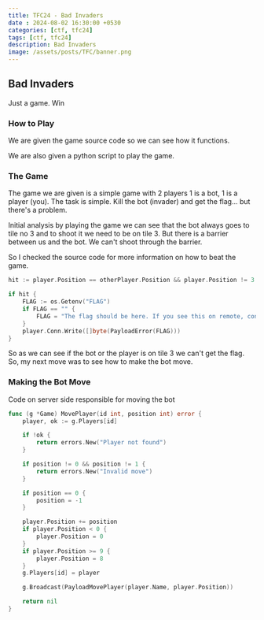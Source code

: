 ```yaml
---
title: TFC24 - Bad Invaders 
date : 2024-08-02 16:30:00 +0530
categories: [ctf, tfc24]
tags: [ctf, tfc24]
description: Bad Invaders
image: /assets/posts/TFC/banner.png
---
```


## Bad Invaders

Just a game. Win

### How to Play

We are given the game source code so we can see how it functions.

We are also given a python script to play the game.

### The Game

The game we are given is a simple game with 2 players 1 is a bot, 1 is a player (you). The task is simple. Kill the bot (invader) and get the flag... but there's a problem.

Initial analysis by playing the game we can see that the bot always goes to tile no 3 and to shoot it we need to be on tile 3. But there is a barrier between us and the bot. We can't shoot through the barrier.

So I checked the source code for more information on how to beat the game.

```go
hit := player.Position == otherPlayer.Position && player.Position != 3

if hit {
    FLAG := os.Getenv("FLAG")
    if FLAG == "" {
        FLAG = "The flag should be here. If you see this on remote, contact an admin"
    }
    player.Conn.Write([]byte(PayloadError(FLAG)))
}
```

So as we can see if the bot or the player is on tile 3 we can't get the flag. So, my next move was to see how to make the bot move.

### Making the Bot Move

Code on server side responsible for moving the bot

```go
func (g *Game) MovePlayer(id int, position int) error {
	player, ok := g.Players[id]

	if !ok {
		return errors.New("Player not found")
	}

	if position != 0 && position != 1 {
		return errors.New("Invalid move")
	}

	if position == 0 {
		position = -1
	}

	player.Position += position
	if player.Position < 0 {
		player.Position = 0
	}
	if player.Position >= 9 {
		player.Position = 8
	}
	g.Players[id] = player

	g.Broadcast(PayloadMovePlayer(player.Name, player.Position))

	return nil
}
```

